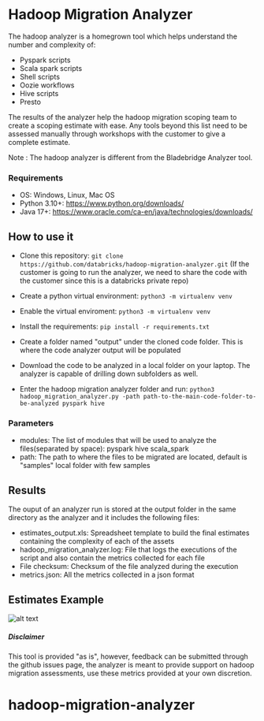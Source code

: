 # Hadoop Migration Analyzer
The hadoop analyzer is a homegrown tool which helps understand the number and complexity of:

* Pyspark scripts
* Scala spark scripts
* Shell scripts
* Oozie workflows
* Hive scripts
* Presto

The results of the analyzer help the hadoop migration scoping team to create a scoping estimate with ease. Any tools beyond this list need to be assessed manually through workshops with the customer to give a complete estimate.

Note : The hadoop analyzer is different from the Bladebridge Analyzer tool.


### Requirements
* OS: Windows, Linux, Mac OS
* Python 3.10+: https://www.python.org/downloads/
* Java 17+: https://www.oracle.com/ca-en/java/technologies/downloads/

## How to use it 
* Clone this repository: ```git clone https://github.com/databricks/hadoop-migration-analyzer.git``` (If the customer is going to run the analyzer, we need to share the code with the customer since this is a databricks private repo)

* Create a python virtual environment: ```python3 -m virtualenv venv```

* Enable the virtual enviroment: ```python3 -m virtualenv venv```

* Install the requirements: ```pip install -r requirements.txt```

* Create a folder named "output" under the cloned code folder. This is where the code analyzer output will be populated

* Download the code to be analyzed in a local folder on your laptop. The analyzer is capable of drilling down subfolders as well.

* Enter the hadoop migration analyzer folder and run: ```python3 hadoop_migration_analyzer.py -path path-to-the-main-code-folder-to-be-analyzed pyspark hive```


### Parameters
* modules: The list of modules that will be used to analyze the files(separated by space): pyspark hive scala_spark
* path: The path to where the files to be migrated are located, default is "samples" local folder with few samples

## Results 
The ouput of an analyzer run is stored at the output folder in the same directory as the analyzer and it includes the following files:
* estimates_output.xls: Spreadsheet template to build the final estimates containing the complexity of each of the assets
* hadoop_migration_analyzer.log: File that logs the executions of the script and also contain the metrics collected for each file
* File checksum: Checksum of the file analyzed during the execution
* metrics.json: All the metrics collected in a json format


## Estimates Example
![alt text](/images/estimates_example.png?raw=true)

##### Disclaimer
This tool is provided "as is", however, feedback can be submitted through the github issues page, the analyzer is meant to provide support on
hadoop migration assessments, use these metrics provided at your own discretion.

# hadoop-migration-analyzer
